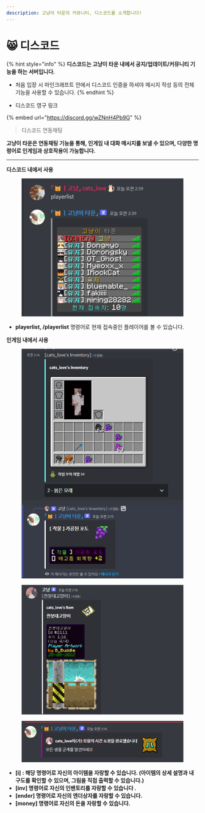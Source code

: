 ```yaml
---
description: 고냥이 타운의 커뮤니티, 디스코드를 소개합니다!
---
```


# 😸 디스코드

{% hint style="info" %}
**디스코드는 고냥이 타운 내에서 공지/업데이트/커뮤니티 기능을 하는 서버입니다.**&#x20;

* 처음 입장 시 마인크래프트 안에서 디스코드 인증을 하셔야 메시지 작성 등의 전체 기능을 사용할 수 있습니다.
{% endhint %}

* 디스코드 영구 링크

{% embed url="https://discord.gg/wZNnH4Pb9G" %}



> 디스코드 연동채팅

**고냥이 타운은 연동채팅 기능을 통해, 인게임 내 대화 메시지를 보낼 수 있으며, 다양한 명령어로 인게임과 상호작용이 가능합니다.**

****

**디스코드 내에서 사용**

<figure><img src=".gitbook/assets/image (9) (1).png" alt=""><figcaption></figcaption></figure>

* **playerlist, /playerlist** 명령어로 현재 접속중인 플레이어를 볼 수 있습니다.

**인게임 내에서 사용**

<figure><img src=".gitbook/assets/unknown (4).png" alt=""><figcaption></figcaption></figure>

<figure><img src=".gitbook/assets/unknown.png" alt=""><figcaption></figcaption></figure>

<figure><img src=".gitbook/assets/unknown (1).png" alt=""><figcaption></figcaption></figure>

* **\[i] : 해당 명령어로 자신의 아이템을 자랑할 수 있습니다. (아이템의 상세 설명과 내구도를 확인할 수 있으며, 그림을 직접 출력할 수 있습니다.)**&#x20;
* **\[inv] 명령어로 자신의 인벤토리를 자랑할 수 있습니다 .**
* **\[ender] 명령어로 자신의 엔더상자를 자랑할 수 있습니다.**
* &#x20;**\[money] 명령어로 자신의 돈을 자랑할 수 있습니다.**
